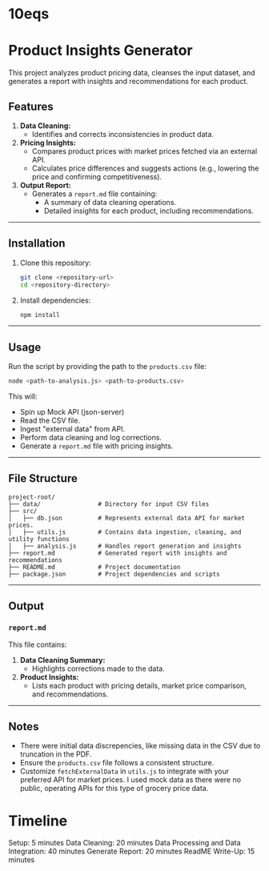 # 10eqs

# Product Insights Generator

This project analyzes product pricing data, cleanses the input dataset, and generates a report with insights and recommendations for each product.

## Features

1. **Data Cleaning:**
   - Identifies and corrects inconsistencies in product data.
2. **Pricing Insights:**
   - Compares product prices with market prices fetched via an external API.
   - Calculates price differences and suggests actions (e.g., lowering the price and confirming competitiveness).
3. **Output Report:**
   - Generates a `report.md` file containing:
     - A summary of data cleaning operations.
     - Detailed insights for each product, including recommendations.

---

## Installation

1. Clone this repository:
   ```bash
   git clone <repository-url>
   cd <repository-directory>
   ```
2. Install dependencies:
   ```bash
   npm install
   ```

---

## Usage

Run the script by providing the path to the `products.csv` file:
```bash
node <path-to-analysis.js> <path-to-products.csv>
```

This will:
- Spin up Mock API (json-server)
- Read the CSV file.
- Ingest "external data" from API.
- Perform data cleaning and log corrections.
- Generate a `report.md` file with pricing insights.

---

## File Structure

```plaintext
project-root/
├── data/                # Directory for input CSV files
├── src/
│   ├── db.json          # Represents external data API for market prices.
│   ├── utils.js         # Contains data ingestion, cleaning, and utility functions
│   ├── analysis.js      # Handles report generation and insights
├── report.md            # Generated report with insights and recommendations
├── README.md            # Project documentation
├── package.json         # Project dependencies and scripts
```

---

## Output

### `report.md`

This file contains:
1. **Data Cleaning Summary:**
   - Highlights corrections made to the data.
2. **Product Insights:**
   - Lists each product with pricing details, market price comparison, and recommendations.

---

## Notes

- There were initial data discrepencies, like missing data in the CSV due to truncation in the PDF.
- Ensure the `products.csv` file follows a consistent structure.
- Customize `fetchExternalData` in `utils.js` to integrate with your preferred API for market prices. I used mock data as there were no public, operating APIs for this type of grocery price data.

# Timeline

Setup: 5 minutes
Data Cleaning: 20 minutes
Data Processing and Data Integration: 40 minutes
Generate Report: 20 minutes
ReadME Write-Up: 15 minutes
